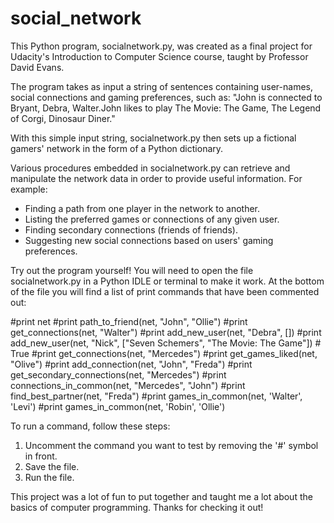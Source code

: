 social_network
==============
This Python program, socialnetwork.py, was created as a final project for Udacity's Introduction to Computer Science course, taught by Professor David Evans.

The program takes as input a string of sentences containing user-names, social connections and gaming preferences, such as: "John is connected to Bryant, Debra, Walter.John likes to play The Movie: The Game, The Legend of Corgi, Dinosaur Diner."

With this simple input string, socialnetwork.py then sets up a fictional gamers' network in the form of a Python dictionary.

Various procedures embedded in socialnetwork.py can retrieve and manipulate the network data in order to provide useful information. For example:
- Finding a path from one player in the network to another.
- Listing the preferred games or connections of any given user.
- Finding secondary connections (friends of friends).
- Suggesting new social connections based on users' gaming preferences.

Try out the program yourself! You will need to open the file socialnetwork.py in a Python IDLE or terminal to make it work. At the bottom of the file you will find a list of print commands that have been commented out:

\#print net
\#print path_to_friend(net, "John", "Ollie")
\#print get_connections(net, "Walter")
\#print add_new_user(net, "Debra", []) 
\#print add_new_user(net, "Nick", ["Seven Schemers", "The Movie: The Game"]) # True
\#print get_connections(net, "Mercedes")
\#print get_games_liked(net, "Olive")
\#print add_connection(net, "John", "Freda")
\#print get_secondary_connections(net, "Mercedes")
\#print connections_in_common(net, "Mercedes", "John")
\#print find_best_partner(net, "Freda")
\#print games_in_common(net, 'Walter', 'Levi')
\#print games_in_common(net, 'Robin', 'Ollie')

To run a command, follow these steps:
1. Uncomment the command you want to test by removing the '#' symbol in front.
2. Save the file.
3. Run the file.

This project was a lot of fun to put together and taught me a lot about the basics of computer programming. Thanks for checking it out!

